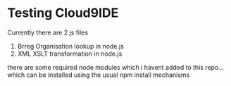 # Testing Cloud9IDE

Currently there are 2 js files 
1. Brreg Organisation lookup in node.js
2. XML XSLT transformation in node.js

there are some required node modules which i havent added to this repo... which can be installed using the usual 
npm install mechanisms